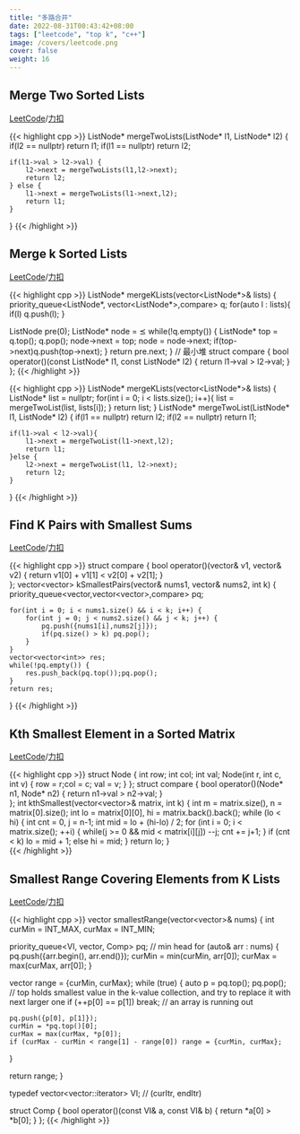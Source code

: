 ```yaml
---
title: "多路合并"
date: 2022-08-31T00:43:42+08:00
tags: ["leetcode", "top k", "c++"]
image: /covers/leetcode.png
cover: false 
weight: 16 
---
```


## Merge Two Sorted Lists
[LeetCode](https://leetcode.com/problems/merge-two-sorted-lists)/[力扣](https://leetcode-cn.com/problems/merge-two-sorted-lists)

{{< highlight cpp >}}
ListNode* mergeTwoLists(ListNode* l1, ListNode* l2) {
    if(l2 == nullptr) return l1;
    if(l1 == nullptr) return l2;
    
    if(l1->val > l2->val) {
        l2->next = mergeTwoLists(l1,l2->next);
        return l2;
    } else {
        l1->next = mergeTwoLists(l1->next,l2);
        return l1;
    }
}
{{< /highlight  >}}

## Merge k Sorted Lists
[LeetCode](https://leetcode.com/problems/merge-k-sorted-lists)/[力扣](https://leetcode-cn.com/problems/merge-k-sorted-lists)


{{< highlight cpp >}}
ListNode* mergeKLists(vector<ListNode*>& lists) {
  priority_queue<ListNode*, vector<ListNode*>,compare> q;
  for(auto l : lists){
      if(l) q.push(l);
  }
  
  ListNode pre(0);
  ListNode* node = &pre;
  while(!q.empty()) {
      ListNode* top = q.top(); q.pop();
      node->next = top;
      node = node->next;
      if(top->next)q.push(top->next);
  }
  return pre.next;
}
// 最小堆
struct compare {
    bool operator()(const ListNode* l1, const ListNode* l2) {
        return l1->val > l2->val;
    }
};
{{< /highlight  >}}

{{< highlight cpp >}}
ListNode* mergeKLists(vector<ListNode*>& lists) {
    ListNode* list = nullptr;
    for(int i = 0; i < lists.size(); i++){
        list =  mergeTwoList(list, lists[i]);
    }
    return list;
}
ListNode* mergeTwoList(ListNode* l1, ListNode* l2) {
    if(l1 == nullptr) return l2;
    if(l2 == nullptr) return l1;
    
    if(l1->val < l2->val){
        l1->next = mergeTwoList(l1->next,l2);
        return l1;
    }else {
        l2->next = mergeTwoList(l1, l2->next);
        return l2;
    }
}
{{< /highlight  >}}

## Find K Pairs with Smallest Sums
[LeetCode](https://leetcode.com/problems/find-k-pairs-with-smallest-sums)/[力扣](https://leetcode-cn.com/problems/find-k-pairs-with-smallest-sums)

{{< highlight cpp >}}
struct compare {
    bool operator()(vector<int>& v1, vector<int>& v2) {
        return v1[0] + v1[1] < v2[0] + v2[1];
    }  
};
vector<vector<int>> kSmallestPairs(vector<int>& nums1, vector<int>& nums2, int k) {
    priority_queue<vector<int>,vector<vector<int>>,compare> pq;
    
    for(int i = 0; i < nums1.size() && i < k; i++) {
        for(int j = 0; j < nums2.size() && j < k; j++) {
            pq.push({nums1[i],nums2[j]});
            if(pq.size() > k) pq.pop();
        }
    }
    vector<vector<int>> res;
    while(!pq.empty()) {
        res.push_back(pq.top());pq.pop();
    }
    return res;
}
{{< /highlight  >}}

## Kth Smallest Element in a Sorted Matrix
[LeetCode](https://leetcode.com/problems/kth-smallest-element-in-a-sorted-matrix)/[力扣](https://leetcode-cn.com/problems/kth-smallest-element-in-a-sorted-matrix)

{{< highlight cpp >}}
struct Node {
    int row;
    int col;
    int val;
    Node(int r, int c, int v) {
        row = r;col = c; val = v;
    }
};
struct compare {
    bool operator()(Node* n1, Node* n2) {
        return n1->val > n2->val;
    }  
};
int kthSmallest(vector<vector<int>>& matrix, int k) {
    int m = matrix.size(), n = matrix[0].size();
    int lo = matrix[0][0], hi = matrix.back().back();
    while (lo < hi) {
        int cnt = 0, j = n-1;
        int mid = lo + (hi-lo) / 2;
        for (int i = 0; i < matrix.size(); ++i) {
            while(j >= 0 && mid < matrix[i][j]) --j;
            cnt += j+1;
        }
        if (cnt < k) lo = mid + 1;
        else         hi = mid;
    }
    return lo;
}  
{{< /highlight  >}}

## Smallest Range Covering Elements from K Lists
[LeetCode](https://leetcode.com/problems/smallest-range-covering-elements-from-k-lists)/[力扣](https://leetcode-cn.com/problems/smallest-range-covering-elements-from-k-lists)


{{< highlight cpp >}}
vector<int> smallestRange(vector<vector<int>>& nums) {
  int curMin = INT_MAX, curMax = INT_MIN;
  
  priority_queue<VI, vector<VI>, Comp> pq; // min head
  for (auto& arr : nums) {
    pq.push({arr.begin(), arr.end()});
    curMin = min(curMin, arr[0]);
    curMax = max(curMax, arr[0]);
  }
  
  vector<int> range = {curMin, curMax};
  while (true) {
    auto p = pq.top(); pq.pop(); // top holds smallest value in the k-value collection, and try to replace it with next larger one
    if (++p[0] == p[1]) break; // an array is running out
    
    pq.push({p[0], p[1]});
    curMin = *pq.top()[0];
    curMax = max(curMax, *p[0]);
    if (curMax - curMin < range[1] - range[0]) range = {curMin, curMax};
  }
  
  return range;
}
  
typedef vector<vector<int>::iterator> VI; // (curItr, endItr)

struct Comp { 
  bool operator()(const VI& a, const VI& b) { return *a[0] > *b[0]; }
};
{{< /highlight  >}}
